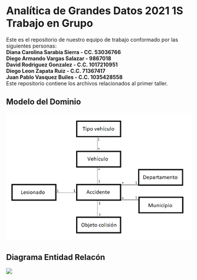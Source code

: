 # Analítica de Grandes Datos 2021 1S Trabajo en Grupo

Este es el repositorio de nuestro equipo de trabajo conformado por las siguientes personas:
<br/>
<strong>Diana Carolina Sarabia Sierra - CC. 53036766
<br/>
Diego Armando Vargas Salazar - 9867018 
<br/>
David Rodriguez Gonzalez - C.C. 1017210951
<br/>
Diego Leon Zapata Ruiz - C.C. 71367417
<br/>
Juan Pablo Vasquez Builes - C.C. 1035428558
</strong>
<br/>
Este repositorio contiene los archivos relacionados al primer taller.

## Modelo del Dominio

![](https://github.com/darmandovargas/agd-2021-1s/blob/main/diagramas/Diagrama%20del%20Dominio.png)

## Diagrama Entidad Relacón
![](https://github.com/darmandovargas/agd-2021-1s/blob/main/diagramas/Diagrama%20Entidad%20Relaci%C3%B3n.png)
